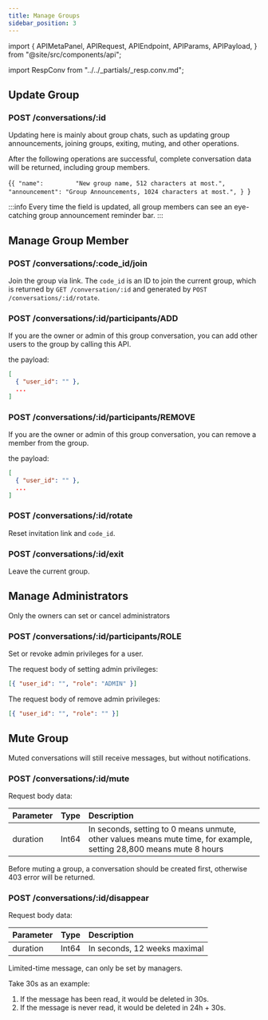 ```yaml
---
title: Manage Groups
sidebar_position: 3
---
```


import {
  APIMetaPanel,
  APIRequest,
  APIEndpoint,
  APIParams,
  APIPayload,
} from "@site/src/components/api";

import RespConv from "../../_partials/_resp.conv.md";

## Update Group

### POST /conversations/:id

Updating here is mainly about group chats, such as updating group announcements, joining groups, exiting, muting, and other operations.

After the following operations are successful, complete conversation data will be returned, including group members.

<APIEndpoint url="/conversations/:id" />

<APIMetaPanel scope="Authorized" />

<APIParams p-id="The conversation's id." p-id-required={true} />

<APIPayload>{`{
  "name":         "New group name, 512 characters at most.",
  "announcement": "Group Announcements, 1024 characters at most.",
}
`}</APIPayload>

:::info
Every time the field is updated, all group members can see an eye-catching group announcement reminder bar.
:::

<APIRequest
  title="Update Conversation info by ID"
  method="POST"
  url="/conversations/928c5c40-769c-3e97-8387-fb1ae0645311 --data PAYLOAD"
/>

<RespConv />

## Manage Group Member

### POST /conversations/:code_id/join

Join the group via link. The `code_id` is an ID to join the current group, which is returned by `GET /conversation/:id` and generated by `POST /conversations/:id/rotate`.

### POST /conversations/:id/participants/ADD

If you are the owner or admin of this group conversation, you can add other users to the group by calling this API.

the payload:

```json
[
  { "user_id": "" },
  ...
]
```

### POST /conversations/:id/participants/REMOVE

If you are the owner or admin of this group conversation, you can remove a member from the group.

the payload:

```json
[
  { "user_id": "" },
  ...
]
```

### POST /conversations/:id/rotate

Reset invitation link and `code_id`.

### POST /conversations/:id/exit

Leave the current group.

## Manage Administrators

Only the owners can set or cancel administrators

### POST /conversations/:id/participants/ROLE

Set or revoke admin privileges for a user.

The request body of setting admin privileges:

```json
[{ "user_id": "", "role": "ADMIN" }]
```

The request body of remove admin privileges:

```json
[{ "user_id": "", "role": "" }]
```

## Mute Group

Muted conversations will still receive messages, but without notifications.

### POST /conversations/:id/mute

Request body data:

| Parameter    |  Type  | Description                                                                                                         |
| :----------- | :----: | :------------------------------------------------------------------------------------------------------------------ |
| duration     | Int64  | In seconds, setting to 0 means unmute, other values means mute time, for example, setting 28,800 means mute 8 hours |

Before muting a group, a conversation should be created first, otherwise 403 error will be returned.

### POST /conversations/:id/disappear

Request body data:

| Parameter    |  Type  | Description                  |
| :----------- | :----: |:-----------------------------|
| duration     | Int64  | In seconds, 12 weeks maximal |

Limited-time message, can only be set by managers.

Take 30s as an example:

1. If the message has been read, it would be deleted in 30s.
2. If the message is never read, it would be deleted in 24h + 30s.

